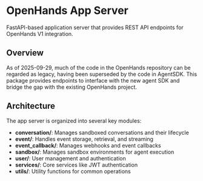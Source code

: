 # OpenHands App Server

FastAPI-based application server that provides REST API endpoints for OpenHands V1 integration.

## Overview

As of 2025-09-29, much of the code in the OpenHands repository can be regarded as legacy, having been superseded by the code in AgentSDK. This package provides endpoints to interface with the new agent SDK and bridge the gap with the existing OpenHands project.

## Architecture

The app server is organized into several key modules:

- **conversation/**: Manages sandboxed conversations and their lifecycle
- **event/**: Handles event storage, retrieval, and streaming
- **event_callback/**: Manages webhooks and event callbacks
- **sandbox/**: Manages sandbox environments for agent execution
- **user/**: User management and authentication
- **services/**: Core services like JWT authentication
- **utils/**: Utility functions for common operations
